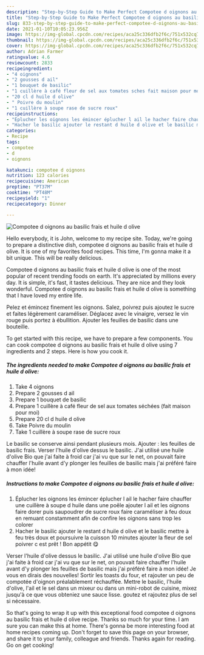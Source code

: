 ```yaml
---
description: "Step-by-Step Guide to Make Perfect Compotee d oignons au basilic frais et huile d olive"
title: "Step-by-Step Guide to Make Perfect Compotee d oignons au basilic frais et huile d olive"
slug: 833-step-by-step-guide-to-make-perfect-compotee-d-oignons-au-basilic-frais-et-huile-d-olive
date: 2021-01-10T10:05:23.956Z
image: https://img-global.cpcdn.com/recipes/aca25c336dfb2f6c/751x532cq70/compotee-d-oignons-au-basilic-frais-et-huile-d-olive-photo-principale-de-la-recette.jpg
thumbnail: https://img-global.cpcdn.com/recipes/aca25c336dfb2f6c/751x532cq70/compotee-d-oignons-au-basilic-frais-et-huile-d-olive-photo-principale-de-la-recette.jpg
cover: https://img-global.cpcdn.com/recipes/aca25c336dfb2f6c/751x532cq70/compotee-d-oignons-au-basilic-frais-et-huile-d-olive-photo-principale-de-la-recette.jpg
author: Adrian Farmer
ratingvalue: 4.6
reviewcount: 2833
recipeingredient:
- "4 oignons"
- "2 gousses d ail"
- "1 bouquet de basilic"
- "1 cuillère à café fleur de sel aux tomates sches fait maison pour moi"
- "20 cl d huile d olive"
- " Poivre du moulin"
- "1 cuillère à soupe rase de sucre roux"
recipeinstructions:
- "Éplucher les oignons les émincer éplucher l ail le hacher faire chauffer une cuillère à soupe d huile dans une poêle ajouter l ail et les oignons faire dorer puis saupoudrer de sucre roux faire caraméliser à feu doux en remuant constamment afin de confire les oignons sans trop les colorer"
- "Hacher le basilic ajouter le restant d huile d olive et le basilic mettre à feu très doux et poursuivre la cuisson 10 minutes ajouter la fleur de sel poivrer c est prêt ! Bon appétit 😋"
categories:
- Recipe
tags:
- compotee
- d
- oignons

katakunci: compotee d oignons 
nutrition: 123 calories
recipecuisine: American
preptime: "PT37M"
cooktime: "PT48M"
recipeyield: "1"
recipecategory: Dinner

---
```



![Compotee d oignons au basilic frais et huile d olive](https://img-global.cpcdn.com/recipes/aca25c336dfb2f6c/751x532cq70/compotee-d-oignons-au-basilic-frais-et-huile-d-olive-photo-principale-de-la-recette.jpg)

Hello everybody, it is John, welcome to my recipe site. Today, we're going to prepare a distinctive dish, compotee d oignons au basilic frais et huile d olive. It is one of my favorites food recipes. This time, I'm gonna make it a bit unique. This will be really delicious.

Compotee d oignons au basilic frais et huile d olive is one of the most popular of recent trending foods on earth. It's appreciated by millions every day. It is simple, it's fast, it tastes delicious. They are nice and they look wonderful. Compotee d oignons au basilic frais et huile d olive is something that I have loved my entire life.

Pelez et émincez finement les oignons. Salez, poivrez puis ajoutez le sucre et faites légèrement caraméliser. Déglacez avec le vinaigre, versez le vin rouge puis portez à ébullition. Ajouter les feuilles de basilic dans une bouteille.


To get started with this recipe, we have to prepare a few components. You can cook compotee d oignons au basilic frais et huile d olive using 7 ingredients and 2 steps. Here is how you cook it.

<!--inarticleads1-->

##### The ingredients needed to make Compotee d oignons au basilic frais et huile d olive:

1. Take 4 oignons
1. Prepare 2 gousses d ail
1. Prepare 1 bouquet de basilic
1. Prepare 1 cuillère à café fleur de sel aux tomates séchées (fait maison pour moi)
1. Prepare 20 cl d huile d olive
1. Take  Poivre du moulin
1. Take 1 cuillère à soupe rase de sucre roux


Le basilic se conserve ainsi pendant plusieurs mois. Ajouter : les feuilles de basilic frais. Verser l&#39;huile d&#39;olive dessus le basilic. J&#39;ai utilisé une huile d&#39;olive Bio que j&#39;ai faite à froid car j&#39;ai vu que sur le net, on pouvait faire chauffer l&#39;huile avant d&#39;y plonger les feuilles de basilic mais j&#39;ai préféré faire à mon idée! 

<!--inarticleads2-->

##### Instructions to make Compotee d oignons au basilic frais et huile d olive:

1. Éplucher les oignons les émincer éplucher l ail le hacher faire chauffer une cuillère à soupe d huile dans une poêle ajouter l ail et les oignons faire dorer puis saupoudrer de sucre roux faire caraméliser à feu doux en remuant constamment afin de confire les oignons sans trop les colorer
1. Hacher le basilic ajouter le restant d huile d olive et le basilic mettre à feu très doux et poursuivre la cuisson 10 minutes ajouter la fleur de sel poivrer c est prêt ! Bon appétit 😋


Verser l&#39;huile d&#39;olive dessus le basilic. J&#39;ai utilisé une huile d&#39;olive Bio que j&#39;ai faite à froid car j&#39;ai vu que sur le net, on pouvait faire chauffer l&#39;huile avant d&#39;y plonger les feuilles de basilic mais j&#39;ai préféré faire à mon idée! Je vous en dirais des nouvelles! Sortir les toasts du four, et rajouter un peu de compotée d&#39;oignon préalablement réchauffée. Mettre le basilic, l&#39;huile d&#39;olive, l&#39;ail et le sel dans un mixeur ou dans un mini-robot de cuisine, mixez jusqu&#39;à ce que vous obteniez une sauce lisse. goutez et rajoutez plus de sel si nécessaire. 

So that's going to wrap it up with this exceptional food compotee d oignons au basilic frais et huile d olive recipe. Thanks so much for your time. I am sure you can make this at home. There's gonna be more interesting food at home recipes coming up. Don't forget to save this page on your browser, and share it to your family, colleague and friends. Thanks again for reading. Go on get cooking!
